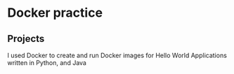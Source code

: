 # Docker practice

## Projects
I used Docker to create and run Docker images for Hello World Applications written in Python, and Java
